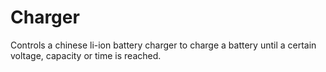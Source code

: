 # Charger
Controls a chinese li-ion battery charger to charge a battery until a certain voltage, capacity or time is reached.
